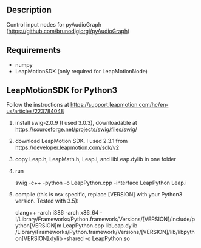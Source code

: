 Description
-----------

Control input nodes for pyAudioGraph (https://github.com/brunodigiorgi/pyAudioGraph)

Requirements
------------

* numpy
* LeapMotionSDK  (only required for LeapMotionNode)

LeapMotionSDK for Python3
-------------------------

Follow the instructions at https://support.leapmotion.com/hc/en-us/articles/223784048

1. install swig-2.0.9 (I used 3.0.3), downloadable at https://sourceforge.net/projects/swig/files/swig/
2. download LeapMotion SDK. I used 2.3.1 from https://developer.leapmotion.com/sdk/v2
3. copy Leap.h, LeapMath.h, Leap.i, and libLeap.dylib in one folder
4. run

	swig -c++ -python -o LeapPython.cpp -interface LeapPython Leap.i

5. compile (this is osx specific, replace [VERSION] with your Python3 version. Tested with 3.5):

	clang++ -arch i386 -arch x86_64 -I/Library/Frameworks/Python.framework/Versions/[VERSION]/include/python[VERSION]m LeapPython.cpp libLeap.dylib /Library/Frameworks/Python.framework/Versions/[VERSION]/lib/libpython[VERSION].dylib -shared -o LeapPython.so
